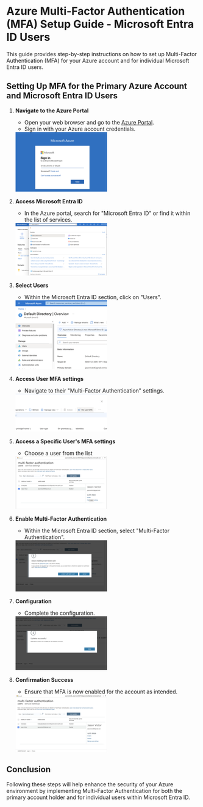 # Azure Multi-Factor Authentication (MFA) Setup Guide - Microsoft Entra ID Users

This guide provides step-by-step instructions on how to set up Multi-Factor Authentication (MFA) for your Azure account and for individual Microsoft Entra ID users.

## Setting Up MFA for the Primary Azure Account and Microsoft Entra ID Users

1. **Navigate to the Azure Portal**
   - Open your web browser and go to the [Azure Portal](https://portal.azure.com).
   - Sign in with your Azure account credentials.

   <img src="https://github.com/jasonvictor1/MFA-cloud-security/blob/main/screenshots/Azure%20sign%20in.png" width="50%" />

2. **Access Microsoft Entra ID**
   - In the Azure portal, search for "Microsoft Entra ID" or find it within the list of services.

   <img src="https://github.com/jasonvictor1/MFA-cloud-security/blob/main/screenshots/Go%20to%20the%20Azure%20Active%20Directory.png" width="50%" />

3. **Select Users**
   - Within the Microsoft Entra ID section, click on "Users". 

   <img src="https://github.com/jasonvictor1/MFA-cloud-security/blob/main/screenshots/Within%20Azure%20Active%20Directory%2C%20select%20'Users'.png" width="50%" />

4. **Access User MFA settings**
   - Navigate to their "Multi-Factor Authentication" settings.

   <img src="https://github.com/jasonvictor1/MFA-cloud-security/blob/main/screenshots/navigate%20to%20their%20'Multi-Factor%20Authentication'%20.png" width="50%" />

5. **Access a Specific User's MFA settings**
   - Choose a user from the list

   <img src="https://github.com/jasonvictor1/MFA-cloud-security/blob/main/screenshots/select%20user%20and%20enable%20MFA%20for%20the%20user.png" width="50%" />

6. **Enable Multi-Factor Authentication**
   - Within the Microsoft Entra ID section, select "Multi-Factor Authentication".

   <img src="https://github.com/jasonvictor1/MFA-cloud-security/blob/main/screenshots/enable%20MFA%20for%20the%20user.png" width="50%" />

7. **Configuration**
   - Complete the configuration.

   <img src="https://github.com/jasonvictor1/MFA-cloud-security/blob/main/screenshots/update%20successful%20message%20for%20the%20user.png" width="50%" />

8. **Confirmation Success**
   - Ensure that MFA is now enabled for the account as intended.

   <img src="https://github.com/jasonvictor1/MFA-cloud-security/blob/main/screenshots/MFA%20confirmation%20status.png" width="50%" />

## Conclusion

Following these steps will help enhance the security of your Azure environment by implementing Multi-Factor Authentication for both the primary account holder and for individual users within Microsoft Entra ID.


